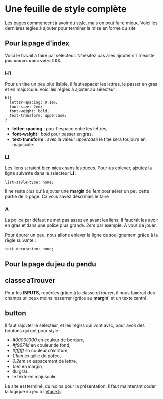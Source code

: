 # Une feuille de style complète
Les pages commencent à avoir du style, mais on peut faire mieux. Voici les dernières règles à ajouter pour terminer la mise en forme du site.

## Pour la page d'index
Voici le travail à faire par sélecteur. N'hésitez pas à les ajouter s'il n'existe pas encore dans votre CSS.

### H1
Pour un titre un peu plus lisible, il faut espacer les lettres, le passer en gras et en majuscule. Voici les régles à ajouter au sélecteur :

    h1{
      letter-spacing: 0.1em;
      font-size: 2em;
      font-weight: bold;
      text-transform: uppercase;
    }

* __letter-spacing__ : pour l'espace entre les lettres,
* __font-weight__ : _bold_ pour passer en gras,
* __text-transform__ : avec la valeur _uppercase_ le titre sera toujours en majuscule.

### LI
Les liens seraient bien mieux sans les puces. Pour les enlever, ajoutez la ligne suivante dans le sélecteur __LI__ :

    list-style-type: none;
    
Il ne reste plus qu'à ajouter une __margin__ de _1em_ pour aérer un peu cette partie de la page. Ca vous savez désormais le faire.

### A
La police par défaut ne met pas assez en avant les liens. Il faudrait les avoir en gras et dans une police plus grande. _2em_ par exemple. A vous de jouer.

Pour épurer un peu, nous allons enlever la ligne de soulignement grâce à la règle suivante :

    text-decoration: none;

## Pour la page du jeu du pendu

## classe aTrouver
Pour les __INPUTS__, repérées grâce à la classe _aTrouver_, il nous faudrait des champs un peux moins resserrer  (grâce au __margin__) et un texte centré.

## button
Il faut rajouter le sélecteur, et les règles qui vont avec, pour avoir des boutons qui ont pour style :
* _#00000000_ en couleur de bordure,
* _#f9674d_ en couleur de fond,
* _#ffffff_ en couleur d'écriture,
* _1.1em_ en taille de police,
* _0.2em_ en espacement de lettre,
* _1em_ en margin,
* du gras,
* le texte en majuscule.

Le site est terminé, du moins pour la présentation. Il faut maintenant coder la logique du jeu à l'[étape 5](https://github.com/Stephane-ISEN/jeux_du_mot_mystere/tree/step-5).
